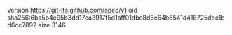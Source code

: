 version https://git-lfs.github.com/spec/v1
oid sha256:6ba5b4e95b3dd17ca3917f5d1aff01dbc8d6e64b6541d418725dbe1bd6cc7892
size 3146
